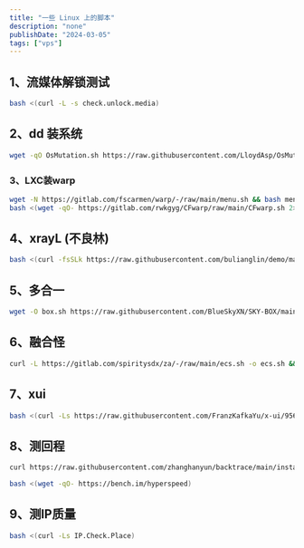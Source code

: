 ```yaml
---
title: "一些 Linux 上的脚本"
description: "none"
publishDate: "2024-03-05"
tags: ["vps"]
---
```


<!-- more --> 

## 1、流媒体解锁测试

```sh
bash <(curl -L -s check.unlock.media)
```



## 2、dd 装系统

```sh
wget -qO OsMutation.sh https://raw.githubusercontent.com/LloydAsp/OsMutation/main/OsMutation.sh && chmod u+x OsMutation.sh && ./OsMutation.sh
```



### 3、LXC装warp

```sh
wget -N https://gitlab.com/fscarmen/warp/-/raw/main/menu.sh && bash menu.sh 4
bash <(wget -qO- https://gitlab.com/rwkgyg/CFwarp/raw/main/CFwarp.sh 2> /dev/null)
```



## 4、xrayL (不良林)

```sh
bash <(curl -fsSLk https://raw.githubusercontent.com/bulianglin/demo/main/xrayL.sh) vmess
```

## 5、多合一

```sh
wget -O box.sh https://raw.githubusercontent.com/BlueSkyXN/SKY-BOX/main/box.sh && chmod +x box.sh && clear && ./box.sh
```

## 6、融合怪

```sh
curl -L https://gitlab.com/spiritysdx/za/-/raw/main/ecs.sh -o ecs.sh && chmod +x ecs.sh && bash ecs.sh
```

## 7、xui

```sh
bash <(curl -Ls https://raw.githubusercontent.com/FranzKafkaYu/x-ui/956bf85bbac978d56c0e319c5fac2d6db7df9564/install.sh) 0.3.4.4
```
## 8、测回程

```sh
curl https://raw.githubusercontent.com/zhanghanyun/backtrace/main/install.sh -sSf | sh

bash <(wget -qO- https://bench.im/hyperspeed)
```
 
 ## 9、测IP质量

 ```sh
 bash <(curl -Ls IP.Check.Place)
 ```